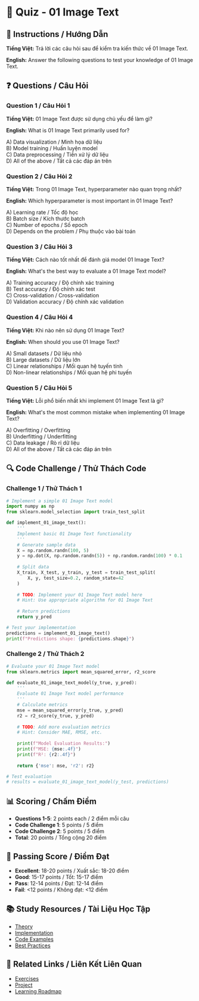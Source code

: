 # 🧠 Quiz - 01 Image Text

## 📝 Instructions / Hướng Dẫn

**Tiếng Việt:** Trả lời các câu hỏi sau để kiểm tra kiến thức về 01 Image Text.

**English:** Answer the following questions to test your knowledge of 01 Image Text.

## ❓ Questions / Câu Hỏi

### Question 1 / Câu Hỏi 1
**Tiếng Việt:** 01 Image Text được sử dụng chủ yếu để làm gì?

**English:** What is 01 Image Text primarily used for?

A) Data visualization / Minh họa dữ liệu  
B) Model training / Huấn luyện model  
C) Data preprocessing / Tiền xử lý dữ liệu  
D) All of the above / Tất cả các đáp án trên

### Question 2 / Câu Hỏi 2
**Tiếng Việt:** Trong 01 Image Text, hyperparameter nào quan trọng nhất?

**English:** Which hyperparameter is most important in 01 Image Text?

A) Learning rate / Tốc độ học  
B) Batch size / Kích thước batch  
C) Number of epochs / Số epoch  
D) Depends on the problem / Phụ thuộc vào bài toán

### Question 3 / Câu Hỏi 3
**Tiếng Việt:** Cách nào tốt nhất để đánh giá model 01 Image Text?

**English:** What's the best way to evaluate a 01 Image Text model?

A) Training accuracy / Độ chính xác training  
B) Test accuracy / Độ chính xác test  
C) Cross-validation / Cross-validation  
D) Validation accuracy / Độ chính xác validation

### Question 4 / Câu Hỏi 4
**Tiếng Việt:** Khi nào nên sử dụng 01 Image Text?

**English:** When should you use 01 Image Text?

A) Small datasets / Dữ liệu nhỏ  
B) Large datasets / Dữ liệu lớn  
C) Linear relationships / Mối quan hệ tuyến tính  
D) Non-linear relationships / Mối quan hệ phi tuyến

### Question 5 / Câu Hỏi 5
**Tiếng Việt:** Lỗi phổ biến nhất khi implement 01 Image Text là gì?

**English:** What's the most common mistake when implementing 01 Image Text?

A) Overfitting / Overfitting  
B) Underfitting / Underfitting  
C) Data leakage / Rò rỉ dữ liệu  
D) All of the above / Tất cả các đáp án trên

## 🔍 Code Challenge / Thử Thách Code

### Challenge 1 / Thử Thách 1
```python
# Implement a simple 01 Image Text model
import numpy as np
from sklearn.model_selection import train_test_split

def implement_01_image_text():
    '''
    Implement basic 01 Image Text functionality
    '''
    # Generate sample data
    X = np.random.randn(100, 5)
    y = np.dot(X, np.random.randn(5)) + np.random.randn(100) * 0.1
    
    # Split data
    X_train, X_test, y_train, y_test = train_test_split(
        X, y, test_size=0.2, random_state=42
    )
    
    # TODO: Implement your 01 Image Text model here
    # Hint: Use appropriate algorithm for 01 Image Text
    
    # Return predictions
    return y_pred

# Test your implementation
predictions = implement_01_image_text()
print(f"Predictions shape: {predictions.shape}")
```

### Challenge 2 / Thử Thách 2
```python
# Evaluate your 01 Image Text model
from sklearn.metrics import mean_squared_error, r2_score

def evaluate_01_image_text_model(y_true, y_pred):
    '''
    Evaluate 01 Image Text model performance
    '''
    # Calculate metrics
    mse = mean_squared_error(y_true, y_pred)
    r2 = r2_score(y_true, y_pred)
    
    # TODO: Add more evaluation metrics
    # Hint: Consider MAE, RMSE, etc.
    
    print(f"Model Evaluation Results:")
    print(f"MSE: {mse:.4f}")
    print(f"R²: {r2:.4f}")
    
    return {'mse': mse, 'r2': r2}

# Test evaluation
# results = evaluate_01_image_text_model(y_test, predictions)
```

## 📊 Scoring / Chấm Điểm

- **Questions 1-5**: 2 points each / 2 điểm mỗi câu
- **Code Challenge 1**: 5 points / 5 điểm
- **Code Challenge 2**: 5 points / 5 điểm
- **Total**: 20 points / Tổng cộng 20 điểm

## 🎯 Passing Score / Điểm Đạt

- **Excellent**: 18-20 points / Xuất sắc: 18-20 điểm
- **Good**: 15-17 points / Tốt: 15-17 điểm  
- **Pass**: 12-14 points / Đạt: 12-14 điểm
- **Fail**: <12 points / Không đạt: <12 điểm

## 📚 Study Resources / Tài Liệu Học Tập

- [Theory](./THEORY_01_image_text.md)
- [Implementation](./IMPLEMENTATION_01_image_text.md)
- [Code Examples](./CODE_EXAMPLES_01_image_text.md)
- [Best Practices](./BEST_PRACTICES_01_image_text.md)

## 🔗 Related Links / Liên Kết Liên Quan

- [Exercises](./EXERCISES_01_image_text.md)
- [Project](./PROJECT_01_image_text.md)
- [Learning Roadmap](./LEARNING_ROADMAP_01_image_text.md)
